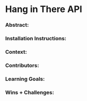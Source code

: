 # Hang in There API

### Abstract:
[//]: <> (Briefly describe what you built and its features. What problem is the app solving? How does this application solve that problem?)


### Installation Instructions:
[//]: <> (What steps does a person have to take to get your app cloned down and running?)


### Context:
[//]: <> (Give some context for the project here. How long did you have to work on it? How far into the Turing program are you?)


### Contributors:
[//]: <> (Who worked on this application? Link to your GitHub. Consider also providing LinkedIn link)


### Learning Goals:
[//]: <> (What were the learning goals of this project? What tech did you work with?)


### Wins + Challenges:
[//]: <> (What are 2-3 wins you have from this project? What were some challenges you faced - and how did you get over them?)
